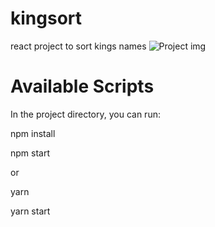 # kingsort
react project to sort kings names
![Project img](https://puu.sh/EJT9Z/b982479e37.png)

# Available Scripts
In the project directory, you can run:

npm install

npm start

or

yarn

yarn start
